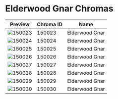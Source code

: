 # Elderwood Gnar Chromas



| Preview | Chroma ID | Name |
|---------|-----------|------|
| ![150023](https://raw.communitydragon.org/latest/plugins/rcp-be-lol-game-data/global/default/v1/champion-chroma-images/150/150023.png) | 150023 | Elderwood Gnar |
| ![150024](https://raw.communitydragon.org/latest/plugins/rcp-be-lol-game-data/global/default/v1/champion-chroma-images/150/150024.png) | 150024 | Elderwood Gnar |
| ![150025](https://raw.communitydragon.org/latest/plugins/rcp-be-lol-game-data/global/default/v1/champion-chroma-images/150/150025.png) | 150025 | Elderwood Gnar |
| ![150026](https://raw.communitydragon.org/latest/plugins/rcp-be-lol-game-data/global/default/v1/champion-chroma-images/150/150026.png) | 150026 | Elderwood Gnar |
| ![150027](https://raw.communitydragon.org/latest/plugins/rcp-be-lol-game-data/global/default/v1/champion-chroma-images/150/150027.png) | 150027 | Elderwood Gnar |
| ![150028](https://raw.communitydragon.org/latest/plugins/rcp-be-lol-game-data/global/default/v1/champion-chroma-images/150/150028.png) | 150028 | Elderwood Gnar |
| ![150029](https://raw.communitydragon.org/latest/plugins/rcp-be-lol-game-data/global/default/v1/champion-chroma-images/150/150029.png) | 150029 | Elderwood Gnar |
| ![150030](https://raw.communitydragon.org/latest/plugins/rcp-be-lol-game-data/global/default/v1/champion-chroma-images/150/150030.png) | 150030 | Elderwood Gnar |